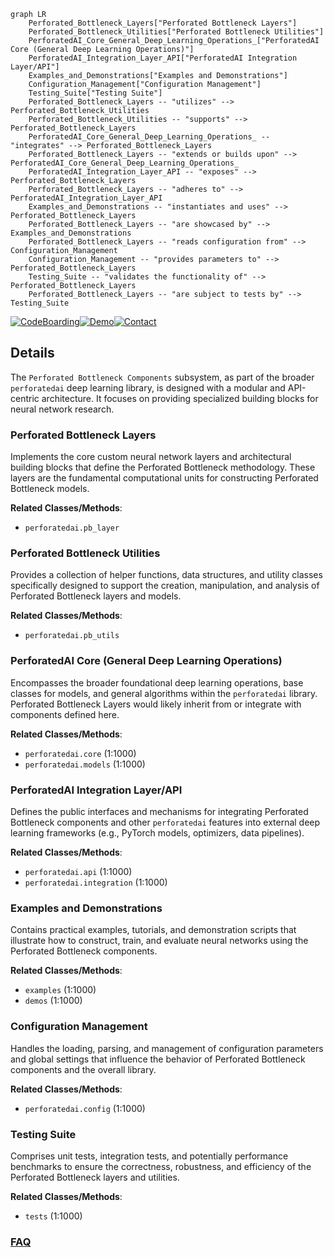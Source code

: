 ```mermaid
graph LR
    Perforated_Bottleneck_Layers["Perforated Bottleneck Layers"]
    Perforated_Bottleneck_Utilities["Perforated Bottleneck Utilities"]
    PerforatedAI_Core_General_Deep_Learning_Operations_["PerforatedAI Core (General Deep Learning Operations)"]
    PerforatedAI_Integration_Layer_API["PerforatedAI Integration Layer/API"]
    Examples_and_Demonstrations["Examples and Demonstrations"]
    Configuration_Management["Configuration Management"]
    Testing_Suite["Testing Suite"]
    Perforated_Bottleneck_Layers -- "utilizes" --> Perforated_Bottleneck_Utilities
    Perforated_Bottleneck_Utilities -- "supports" --> Perforated_Bottleneck_Layers
    PerforatedAI_Core_General_Deep_Learning_Operations_ -- "integrates" --> Perforated_Bottleneck_Layers
    Perforated_Bottleneck_Layers -- "extends or builds upon" --> PerforatedAI_Core_General_Deep_Learning_Operations_
    PerforatedAI_Integration_Layer_API -- "exposes" --> Perforated_Bottleneck_Layers
    Perforated_Bottleneck_Layers -- "adheres to" --> PerforatedAI_Integration_Layer_API
    Examples_and_Demonstrations -- "instantiates and uses" --> Perforated_Bottleneck_Layers
    Perforated_Bottleneck_Layers -- "are showcased by" --> Examples_and_Demonstrations
    Perforated_Bottleneck_Layers -- "reads configuration from" --> Configuration_Management
    Configuration_Management -- "provides parameters to" --> Perforated_Bottleneck_Layers
    Testing_Suite -- "validates the functionality of" --> Perforated_Bottleneck_Layers
    Perforated_Bottleneck_Layers -- "are subject to tests by" --> Testing_Suite
```

[![CodeBoarding](https://img.shields.io/badge/Generated%20by-CodeBoarding-9cf?style=flat-square)](https://github.com/CodeBoarding/CodeBoarding)[![Demo](https://img.shields.io/badge/Try%20our-Demo-blue?style=flat-square)](https://www.codeboarding.org/demo)[![Contact](https://img.shields.io/badge/Contact%20us%20-%20contact@codeboarding.org-lightgrey?style=flat-square)](mailto:contact@codeboarding.org)

## Details

The `Perforated Bottleneck Components` subsystem, as part of the broader `perforatedai` deep learning library, is designed with a modular and API-centric architecture. It focuses on providing specialized building blocks for neural network research.

### Perforated Bottleneck Layers
Implements the core custom neural network layers and architectural building blocks that define the Perforated Bottleneck methodology. These layers are the fundamental computational units for constructing Perforated Bottleneck models.


**Related Classes/Methods**:

- `perforatedai.pb_layer`


### Perforated Bottleneck Utilities
Provides a collection of helper functions, data structures, and utility classes specifically designed to support the creation, manipulation, and analysis of Perforated Bottleneck layers and models.


**Related Classes/Methods**:

- `perforatedai.pb_utils`


### PerforatedAI Core (General Deep Learning Operations)
Encompasses the broader foundational deep learning operations, base classes for models, and general algorithms within the `perforatedai` library. Perforated Bottleneck Layers would likely inherit from or integrate with components defined here.


**Related Classes/Methods**:

- `perforatedai.core` (1:1000)
- `perforatedai.models` (1:1000)


### PerforatedAI Integration Layer/API
Defines the public interfaces and mechanisms for integrating Perforated Bottleneck components and other `perforatedai` features into external deep learning frameworks (e.g., PyTorch models, optimizers, data pipelines).


**Related Classes/Methods**:

- `perforatedai.api` (1:1000)
- `perforatedai.integration` (1:1000)


### Examples and Demonstrations
Contains practical examples, tutorials, and demonstration scripts that illustrate how to construct, train, and evaluate neural networks using the Perforated Bottleneck components.


**Related Classes/Methods**:

- `examples` (1:1000)
- `demos` (1:1000)


### Configuration Management
Handles the loading, parsing, and management of configuration parameters and global settings that influence the behavior of Perforated Bottleneck components and the overall library.


**Related Classes/Methods**:

- `perforatedai.config` (1:1000)


### Testing Suite
Comprises unit tests, integration tests, and potentially performance benchmarks to ensure the correctness, robustness, and efficiency of the Perforated Bottleneck layers and utilities.


**Related Classes/Methods**:

- `tests` (1:1000)




### [FAQ](https://github.com/CodeBoarding/GeneratedOnBoardings/tree/main?tab=readme-ov-file#faq)